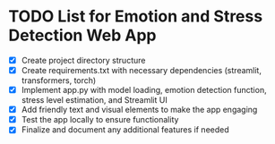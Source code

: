 # TODO List for Emotion and Stress Detection Web App

- [x] Create project directory structure
- [x] Create requirements.txt with necessary dependencies (streamlit, transformers, torch)
- [x] Implement app.py with model loading, emotion detection function, stress level estimation, and Streamlit UI
- [x] Add friendly text and visual elements to make the app engaging
- [x] Test the app locally to ensure functionality
- [x] Finalize and document any additional features if needed
